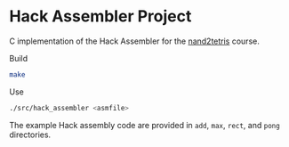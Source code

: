 # Hack Assembler Project

C implementation of the Hack Assembler for the [nand2tetris](https://www.nand2tetris.org/) course.

Build

``` bash
make
```

Use

``` bash
./src/hack_assembler <asmfile>
```

The example Hack assembly code are provided in `add`, `max`, `rect`, and `pong` directories.
